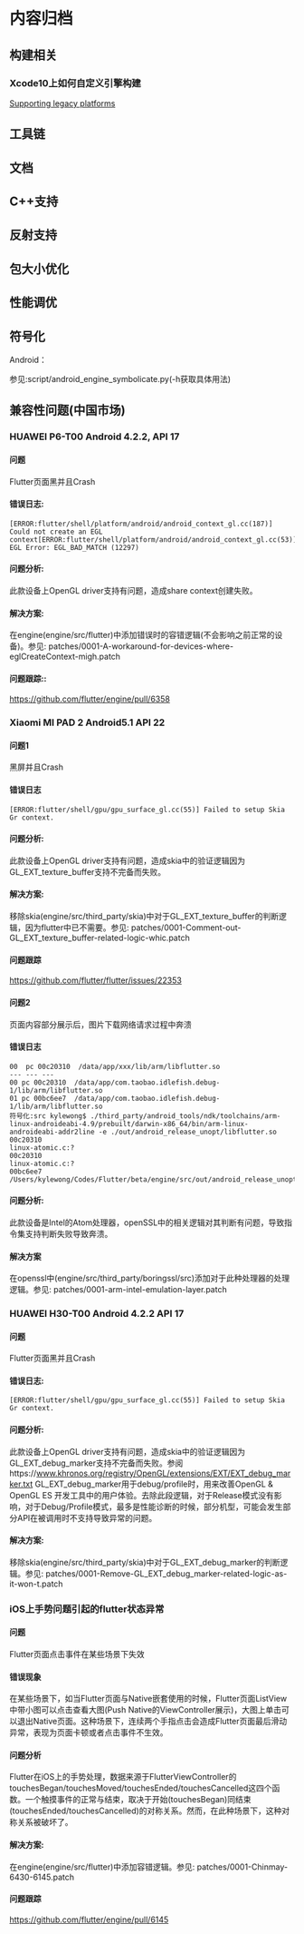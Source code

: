 # 内容归档

## 构建相关
### Xcode10上如何自定义引擎构建

[Supporting legacy platforms](https://github.com/flutter/flutter/wiki/Supporting-legacy-platforms)

## 工具链

## 文档

## C++支持

## 反射支持

## 包大小优化

## 性能调优

## 符号化

Android：

参见:script/android_engine_symbolicate.py(-h获取具体用法)

## 兼容性问题(中国市场)

### HUAWEI P6-T00 Android 4.2.2, API 17
#### 问题
Flutter页面黑并且Crash
#### 错误日志:
```
[ERROR:flutter/shell/platform/android/android_context_gl.cc(187)] Could not create an EGL context[ERROR:flutter/shell/platform/android/android_context_gl.cc(53)] EGL Error: EGL_BAD_MATCH (12297)
```
#### 问题分析:
此款设备上OpenGL driver支持有问题，造成share context创建失败。

#### 解决方案:
在engine(engine/src/flutter)中添加错误时的容错逻辑(不会影响之前正常的设备)。参见:
patches/0001-A-workaround-for-devices-where-eglCreateContext-migh.patch

#### 问题跟踪::
https://github.com/flutter/engine/pull/6358

### Xiaomi MI PAD 2 Android5.1 API 22
#### 问题1
黑屏并且Crash
#### 错误日志
```
[ERROR:flutter/shell/gpu/gpu_surface_gl.cc(55)] Failed to setup Skia Gr context.
```
#### 问题分析:
此款设备上OpenGL driver支持有问题，造成skia中的验证逻辑因为GL_EXT_texture_buffer支持不完备而失败。

#### 解决方案:
移除skia(engine/src/third_party/skia)中对于GL_EXT_texture_buffer的判断逻辑，因为flutter中已不需要。参见:
patches/0001-Comment-out-GL_EXT_texture_buffer-related-logic-whic.patch

#### 问题跟踪
https://github.com/flutter/flutter/issues/22353

#### 问题2
页面内容部分展示后，图片下载网络请求过程中奔溃

#### 错误日志
```
00  pc 00c20310  /data/app/xxx/lib/arm/libflutter.so
--- --- ---
00 pc 00c20310  /data/app/com.taobao.idlefish.debug-1/lib/arm/libflutter.so
01 pc 00bc6ee7  /data/app/com.taobao.idlefish.debug-1/lib/arm/libflutter.so
符号化:src kylewong$ ./third_party/android_tools/ndk/toolchains/arm-linux-androideabi-4.9/prebuilt/darwin-x86_64/bin/arm-linux-androideabi-addr2line -e ./out/android_release_unopt/libflutter.so
00c20310
linux-atomic.c:?
00c20310
linux-atomic.c:?
00bc6ee7
/Users/kylewong/Codes/Flutter/beta/engine/src/out/android_release_unopt/../../third_party/boringssl/src/crypto/fipsmodule/cipher/e_aes.c:312
```
#### 问题分析:
此款设备是Intel的Atom处理器，openSSL中的相关逻辑对其判断有问题，导致指令集支持判断失败导致奔溃。
#### 解决方案
在openssl中(engine/src/third_party/boringssl/src)添加对于此种处理器的处理逻辑。参见:
patches/0001-arm-intel-emulation-layer.patch

### HUAWEI H30-T00 Android 4.2.2 API 17
#### 问题
Flutter页面黑并且Crash
#### 错误日志:
```
[ERROR:flutter/shell/gpu/gpu_surface_gl.cc(55)] Failed to setup Skia Gr context.
```
#### 问题分析:
此款设备上OpenGL driver支持有问题，造成skia中的验证逻辑因为GL_EXT_debug_marker支持不完备而失败。参阅https://www.khronos.org/registry/OpenGL/extensions/EXT/EXT_debug_marker.txt
GL_EXT_debug_marker用于debug/profile时，用来改善OpenGL & OpenGL ES 开发工具中的用户体验。去除此段逻辑，对于Release模式没有影响，对于Debug/Profile模式，最多是性能诊断的时候，部分机型，可能会发生部分API在被调用时不支持导致异常的问题。

#### 解决方案:
移除skia(engine/src/third_party/skia)中对于GL_EXT_debug_marker的判断逻辑。参见:
patches/0001-Remove-GL_EXT_debug_marker-related-logic-as-it-won-t.patch

### iOS上手势问题引起的flutter状态异常
#### 问题
Flutter页面点击事件在某些场景下失效
#### 错误现象
在某些场景下，如当Flutter页面与Native嵌套使用的时候，Flutter页面ListView中带小图可以点击查看大图(Push Native的ViewController展示)，大图上单击可以退出Native页面。这种场景下，连续两个手指点击会造成Flutter页面最后滑动异常，表现为页面卡顿或者点击事件不生效。

#### 问题分析
Flutter在iOS上的手势处理，数据来源于FlutterViewController的touchesBegan/touchesMoved/touchesEnded/touchesCancelled这四个函数。一个触摸事件的正常与结束，取决于开始(touchesBegan)同结束(touchesEnded/touchesCancelled)的对称关系。然而，在此种场景下，这种对称关系被破坏了。

#### 解决方案:
在engine(engine/src/flutter)中添加容错逻辑。参见:
patches/0001-Chinmay-6430-6145.patch

#### 问题跟踪
https://github.com/flutter/engine/pull/6145